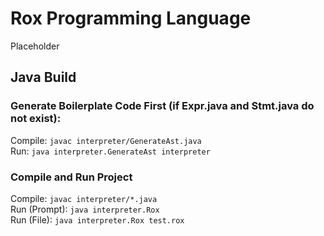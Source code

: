 # Rox Programming Language
Placeholder

## Java Build
### Generate Boilerplate Code First (if Expr.java and Stmt.java do not exist):
Compile: `javac interpreter/GenerateAst.java`  
Run: `java interpreter.GenerateAst interpreter`  

### Compile and Run Project
Compile: `javac interpreter/*.java`  
Run (Prompt): `java interpreter.Rox`  
Run (File): `java interpreter.Rox test.rox`
